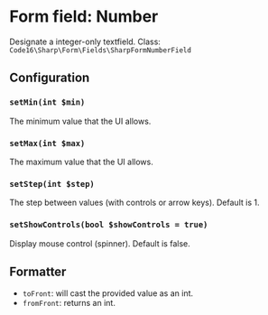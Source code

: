# Form field: Number

Designate a integer-only textfield.
Class: `Code16\Sharp\Form\Fields\SharpFormNumberField`

## Configuration

### `setMin(int $min)`

The minimum value that the UI allows.

### `setMax(int $max)`

The maximum value that the UI allows.

### `setStep(int $step)`

The step between values (with controls or arrow keys).
Default is 1.

### `setShowControls(bool $showControls = true)`

Display mouse control (spinner).
Default is false.


## Formatter

- `toFront`: will cast the provided value as an int.
- `fromFront`: returns an int.